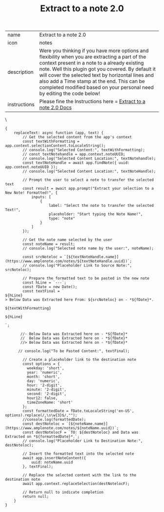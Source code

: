 ﻿---
title: Extract to a note 2.0
uuid: ee62e45c-4811-11ef-bd43-6ef34fa959ce
version: 309
created: '2024-07-22T15:35:34+05:30'
tags:
  - '-9-permanent'
  - '-t/amplenote/mine'
---

| | |
|-|-|
|name|Extract to a note 2.0<!-- {"cell":{"colwidth":648}} -->|
|icon|notes<!-- {"cell":{"colwidth":648}} -->|
|description|Were you thinking if you have more options and flexibility when you are extracting a part of the context present in a note to a already existing note. Well this plugin got you covered. By default it will cover the selected text by horizontal lines and also add a Time stamp at the end. This can be completed modified based on your personal need by editing the code below!<!-- {"cell":{"colwidth":648}} -->|
|instructions|Please fine the Instructions here = [Extract to a note 2.0 Docs](https://www.amplenote.com/notes/1701987e-48c4-11ef-949a-6ef34fa959ce) <!-- {"cell":{"colwidth":648}} -->|
\

```
{
    replaceText: async function (app, text) {
        // Get the selected content from the app's context
        const textWithFormatting = app.context.selectionContent.toLocaleString();
        // console.log("Selected Content:", textWithFormatting);
		// const textNotehandle = app.context.noteUUID;
		// console.log("Selected Content Location:", textNotehandle);
		const textNoteHandle = await app.findNote({ uuid: app.context.noteUUID });
		// console.log("Selected Content Location:", textNoteHandle);

        // Prompt the user to select a note to transfer the selected text
        const result = await app.prompt("Extract your selection to a New Note! Formatted!", {
            inputs: [
                {
                    label: "Select the note to transfer the selected Text!",
                    placeholder: "Start typing the Note Name!",
                    type: "note"
                }
            ]
        });
        
        // Get the note name selected by the user
        const noteName = result;
        // console.log("Selected note name by the user:", noteName);
		
        const srcNoteloc = `[${textNoteHandle.name}](https://www.amplenote.com/notes/${textNoteHandle.uuid})`;
		// console.log("Placeholder Link to Source Note:", srcNoteloc);		

        // Prepare the formatted text to be pasted in the new note
        const hLine = `---`;
        const fDate = new Date();
        const textFinal = `
${hLine}
> Below Data was Extracted here From: ${srcNoteloc} on - *${fDate}*.

${textWithFormatting}

${hLine}

`;

       //- Below Data was Extracted here on - *${fDate}*
       //  Below Data was Extracted here on - *${fDate}*
       //> Below Data was Extracted here on - *${fDate}*

      // console.log("To be Pasted Content:", textFinal);

        // Create a placeholder link to the destination note
        const options = {
          weekday: 'short',
          year: 'numeric',
          month: 'short',
          day: 'numeric',
          hour: '2-digit',
          minute: '2-digit',
          second: '2-digit',
          hour12: false,
          timeZoneName: 'short'
        };
        const formattedDate = fDate.toLocaleString('en-US', options).replace(/,\s\w{3}$/,"");
        //console.log(formattedDate);
        const destNoteloc = `[${noteName.name}](https://www.amplenote.com/notes/${noteName.uuid})`;
        const destNotelocF = `TO: ${destNoteloc} and Data was Extracted on *${formattedDate}*.`;
        // console.log("Placeholder Link to Destination Note:", destNoteloc);

        // Insert the formatted text into the selected note
        await app.insertNoteContent({
            uuid: noteName.uuid
        }, textFinal);

        // Replace the selected content with the link to the destination note
        await app.context.replaceSelection(destNotelocF);

        // Return null to indicate completion
        return null;
    }
}
```